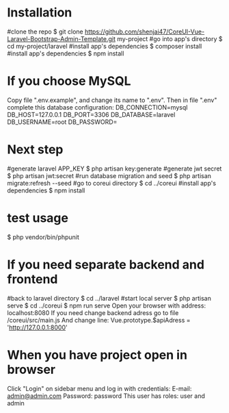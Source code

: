 # Installation
#clone the repo
$ git clone https://github.com/shenjai47/CoreUI-Vue-Laravel-Bootstrap-Admin-Template.git my-project
#go into app's directory
$ cd my-project/laravel
#install app's dependencies
$ composer install
#install app's dependencies
$ npm install

# If you choose MySQL
Copy file ".env.example", and change its name to ".env". Then in file ".env" complete this database configuration:
DB_CONNECTION=mysql
DB_HOST=127.0.0.1
DB_PORT=3306
DB_DATABASE=laravel
DB_USERNAME=root
DB_PASSWORD=

# Next step
#generate laravel APP_KEY
$ php artisan key:generate
#generate jwt secret
$ php artisan jwt:secret
#run database migration and seed
$ php artisan migrate:refresh --seed
#go to coreui directory
$ cd ../coreui
#install app's dependencies
$ npm install

# test usage
$ php vendor/bin/phpunit

# If you need separate backend and frontend
#back to laravel directory
$ cd ../laravel
#start local server
$ php artisan serve
$ cd ../coreui
$ npm run serve
Open your browser with address: localhost:8080
If you need change backend adress go to file /coreui/src/main.js And change line:
Vue.prototype.$apiAdress = 'http://127.0.0.1:8000'

# When you have project open in browser
Click "Login" on sidebar menu and log in with credentials:
E-mail: admin@admin.com
Password: password
This user has roles: user and admin
